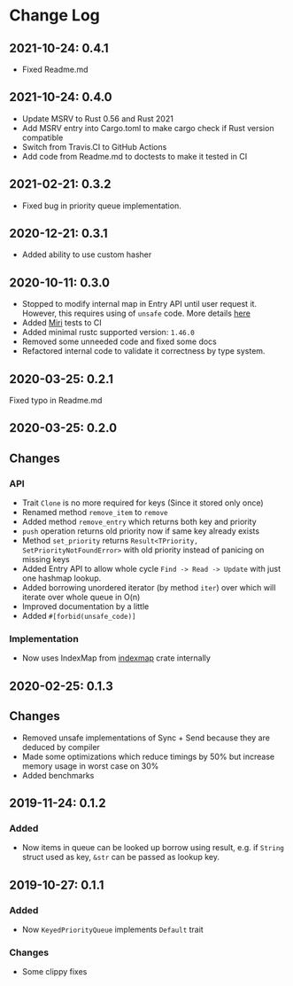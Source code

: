 # Change Log

## 2021-10-24: 0.4.1
- Fixed Readme.md

## 2021-10-24: 0.4.0
- Update MSRV to Rust 0.56 and Rust 2021
- Add MSRV entry into Cargo.toml to make cargo check if Rust version compatible
- Switch from Travis.CI to GitHub Actions
- Add code from Readme.md to doctests to make it tested in CI

## 2021-02-21: 0.3.2
- Fixed bug in priority queue implementation.

## 2020-12-21: 0.3.1
- Added ability to use custom hasher

## 2020-10-11: 0.3.0
- Stopped to modify internal map in Entry API until user request it. However, this requires using of `unsafe` code. More details [here](https://github.com/AngelicosPhosphoros/keyed_priority_queue/commit/145e9ceb2d6a31617b5bf4bf282f0f4e66ec7a00)
- Added [Miri](https://github.com/rust-lang/miri) tests to CI
- Added minimal rustc supported version: `1.46.0`
- Removed some unneeded code and fixed some docs
- Refactored internal code to validate it correctness by type system.


## 2020-03-25: 0.2.1
Fixed typo in Readme.md

## 2020-03-25: 0.2.0
## Changes
### API
- Trait `Clone` is no more required for keys (Since it stored only once)
- Renamed method `remove_item` to `remove`
- Added method `remove_entry` which returns both key and priority
- `push` operation returns old priority now if same key already exists
- Method `set_priority` returns `Result<TPriority, SetPriorityNotFoundError>` with old priority instead of panicing on missing keys
- Added Entry API to allow whole cycle `Find -> Read -> Update` with just one hashmap lookup.
- Added borrowing unordered iterator (by method `iter`) over which will iterate over whole queue in O(n)
- Improved documentation by a little
- Added `#[forbid(unsafe_code)]`
### Implementation
- Now uses IndexMap from [indexmap](https://crates.io/crates/indexmap) crate internally


## 2020-02-25: 0.1.3
## Changes
- Removed unsafe implementations of Sync + Send because they are deduced by compiler
- Made some optimizations which reduce timings by 50% but increase memory usage in worst case on 30%
- Added benchmarks

## 2019-11-24: 0.1.2
### Added
- Now items in queue can be looked up borrow using result, e.g. if `String` struct used as key, `&str` can be passed as lookup key.

## 2019-10-27: 0.1.1
### Added
- Now `KeyedPriorityQueue` implements `Default` trait

### Changes
- Some clippy fixes
